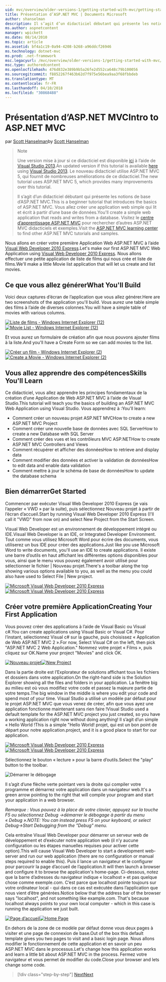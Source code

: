 ```yaml
---
uid: mvc/overview/older-versions-1/getting-started-with-mvc/getting-started-with-mvc-part1
title: Présentation d’ASP.NET MVC | Documents Microsoft
author: shanselman
description: Il s’agit d’un didacticiel débutant qui présente les notions de base d’ASP.NET MVC. Créez une application web simple qui lit et écrit à partir d’une base de données.
ms.author: aspnetcontent
manager: wpickett
ms.date: 08/14/2010
ms.topic: article
ms.assetid: bf4a1c19-0a94-4208-b268-a96ddcf26946
ms.technology: dotnet-mvc
ms.prod: .net-framework
msc.legacyurl: /mvc/overview/older-versions-1/getting-started-with-mvc/getting-started-with-mvc-part1
msc.type: authoredcontent
ms.openlocfilehash: 476d832e389b9b5a26fe2d552ca648c79b100056
ms.sourcegitcommit: f8852267f463b62d7f975e56bea9aa3f68fbbdeb
ms.translationtype: MT
ms.contentlocale: fr-FR
ms.lasthandoff: 04/10/2018
ms.locfileid: "30868488"
---
```

<a name="intro-to-aspnet-mvc"></a><span data-ttu-id="48258-104">Présentation d’ASP.NET MVC</span><span class="sxs-lookup"><span data-stu-id="48258-104">Intro to ASP.NET MVC</span></span>
====================
<span data-ttu-id="48258-105">par [Scott Hanselman](https://github.com/shanselman)</span><span class="sxs-lookup"><span data-stu-id="48258-105">by [Scott Hanselman](https://github.com/shanselman)</span></span>

> > [!NOTE]
> > <span data-ttu-id="48258-106">Une version mise à jour si ce didacticiel est disponible [ici](../../getting-started/introduction/getting-started.md) à l’aide de [Visual Studio 2013](https://www.microsoft.com/visualstudio/eng/2013-downloads).</span><span class="sxs-lookup"><span data-stu-id="48258-106">An updated version if this tutorial is available [here](../../getting-started/introduction/getting-started.md) using [Visual Studio 2013](https://www.microsoft.com/visualstudio/eng/2013-downloads).</span></span> <span data-ttu-id="48258-107">Le nouveau didacticiel utilise ASP.NET MVC 5, qui fournit de nombreuses améliorations de ce didacticiel.</span><span class="sxs-lookup"><span data-stu-id="48258-107">The new tutorial uses ASP.NET MVC 5, which provides many improvements over this tutorial.</span></span>
> 
> 
> <span data-ttu-id="48258-108">Il s’agit d’un didacticiel débutant qui présente les notions de base d’ASP.NET MVC.</span><span class="sxs-lookup"><span data-stu-id="48258-108">This is a beginner tutorial that introduces the basics of ASP.NET MVC.</span></span> <span data-ttu-id="48258-109">Vous allez créer une application web simple qui lit et écrit à partir d’une base de données.</span><span class="sxs-lookup"><span data-stu-id="48258-109">You'll create a simple web application that reads and writes from a database.</span></span> <span data-ttu-id="48258-110">Visitez le [centre d’apprentissage ASP.NET MVC](../../../index.md) pour rechercher d’autres ASP.NET MVC didacticiels et exemples.</span><span class="sxs-lookup"><span data-stu-id="48258-110">Visit the [ASP.NET MVC learning center](../../../index.md) to find other ASP.NET MVC tutorials and samples.</span></span>


<span data-ttu-id="48258-111">Nous allons en créer votre première Application Web ASP.NET MVC à l’aide [Visual Web Developer 2010 Express](https://www.microsoft.com/express/Web/).</span><span class="sxs-lookup"><span data-stu-id="48258-111">Let's make our first ASP.NET MVC Web Application using [Visual Web Developer 2010 Express](https://www.microsoft.com/express/Web/).</span></span> <span data-ttu-id="48258-112">Nous allons effectuer une petite application de liste de films qui nous crée et liste de films.</span><span class="sxs-lookup"><span data-stu-id="48258-112">We'll make a little Movie list application that will let us create and list movies.</span></span>

## <a name="what-youll-build"></a><span data-ttu-id="48258-113">Ce que vous allez générer</span><span class="sxs-lookup"><span data-stu-id="48258-113">What You'll Build</span></span>

<span data-ttu-id="48258-114">Voici deux captures d’écran de l’application que vous allez générer.</span><span class="sxs-lookup"><span data-stu-id="48258-114">Here are two screenshots of the application you'll build.</span></span> <span data-ttu-id="48258-115">Vous aurez une table simple des films à l’aide de diverses colonnes.</span><span class="sxs-lookup"><span data-stu-id="48258-115">You will have a simple table of movies with various columns.</span></span>

<span data-ttu-id="48258-116">[![Liste de films - Windows Internet Explorer (12)](getting-started-with-mvc-part1/_static/image2.png)](getting-started-with-mvc-part1/_static/image1.png)</span><span class="sxs-lookup"><span data-stu-id="48258-116">[![Movie List - Windows Internet Explorer (12)](getting-started-with-mvc-part1/_static/image2.png)](getting-started-with-mvc-part1/_static/image1.png)</span></span>

<span data-ttu-id="48258-117">Et vous aurez un formulaire de création afin que nous pouvons ajouter films à la liste.</span><span class="sxs-lookup"><span data-stu-id="48258-117">And you'll have a Create Form so we can add movies to the list.</span></span>

<span data-ttu-id="48258-118">[![Créer un film - Windows Internet Explorer (2)](getting-started-with-mvc-part1/_static/image4.png)](getting-started-with-mvc-part1/_static/image3.png)</span><span class="sxs-lookup"><span data-stu-id="48258-118">[![Create a Movie - Windows Internet Explorer (2)](getting-started-with-mvc-part1/_static/image4.png)](getting-started-with-mvc-part1/_static/image3.png)</span></span>

## <a name="skills-youll-learn"></a><span data-ttu-id="48258-119">Vous allez apprendre des compétences</span><span class="sxs-lookup"><span data-stu-id="48258-119">Skills You'll Learn</span></span>

<span data-ttu-id="48258-120">Ce didacticiel, vous allez apprendre les principes fondamentaux de la création d’une Application de Web ASP.NET MVC à l’aide de Visual Studio.</span><span class="sxs-lookup"><span data-stu-id="48258-120">This tutorial will teach you the basics of building an ASP.NET MVC Web Application using Visual Studio.</span></span> <span data-ttu-id="48258-121">Vous apprendrez à :</span><span class="sxs-lookup"><span data-stu-id="48258-121">You'll learn:</span></span>

- <span data-ttu-id="48258-122">Comment créer un nouveau projet ASP.NET MVC</span><span class="sxs-lookup"><span data-stu-id="48258-122">How to create a new ASP.NET MVC Project</span></span>
- <span data-ttu-id="48258-123">Comment créer une nouvelle base de données avec SQL Server</span><span class="sxs-lookup"><span data-stu-id="48258-123">How to create a new Database with SQL Server</span></span>
- <span data-ttu-id="48258-124">Comment créer des vues et les contrôleurs MVC ASP.NET</span><span class="sxs-lookup"><span data-stu-id="48258-124">How to create ASP.NET MVC Controllers and Views</span></span>
- <span data-ttu-id="48258-125">Comment récupérer et afficher des données</span><span class="sxs-lookup"><span data-stu-id="48258-125">How to retrieve and display data</span></span>
- <span data-ttu-id="48258-126">Comment modifier des données et activer la validation de données</span><span class="sxs-lookup"><span data-stu-id="48258-126">How to edit data and enable data validation</span></span>
- <span data-ttu-id="48258-127">Comment mettre à jour le schéma de base de données</span><span class="sxs-lookup"><span data-stu-id="48258-127">How to update the database schema</span></span>

## <a name="get-started"></a><span data-ttu-id="48258-128">Bien démarrer</span><span class="sxs-lookup"><span data-stu-id="48258-128">Get Started</span></span>

<span data-ttu-id="48258-129">Commencer par exécuter Visual Web Developer 2010 Express (je vais l’appeler « VWD » par la suite), puis sélectionnez Nouveau projet à partir de l’écran d’accueil.</span><span class="sxs-lookup"><span data-stu-id="48258-129">Start by running Visual Web Developer 2010 Express (I'll call it "VWD" from now on) and select New Project from the Start Screen.</span></span>

<span data-ttu-id="48258-130">Visual Web Developer est un environnement de développement intégré ou IDE.</span><span class="sxs-lookup"><span data-stu-id="48258-130">Visual Web Developer is an IDE, or Integrated Developer Environment.</span></span> <span data-ttu-id="48258-131">Tout comme vous utilisez Microsoft Word pour écrire des documents, vous utiliserez un bus IDE pour créer des applications.</span><span class="sxs-lookup"><span data-stu-id="48258-131">Just like you use Microsoft Word to write documents, you'll use an IDE to create applications.</span></span> <span data-ttu-id="48258-132">Il existe une barre d’outils en haut affichant les différentes options disponibles pour vous, ainsi que le menu vous pouvez également avoir utilisé pour sélectionner le fichier | Nouveau projet.</span><span class="sxs-lookup"><span data-stu-id="48258-132">There's a toolbar along the top showing various options available to you, as well as the menu you could also have used to Select File | New project.</span></span>

<span data-ttu-id="48258-133">[![Microsoft Visual Web Developer 2010 Express](getting-started-with-mvc-part1/_static/image6.png)](getting-started-with-mvc-part1/_static/image5.png)</span><span class="sxs-lookup"><span data-stu-id="48258-133">[![Microsoft Visual Web Developer 2010 Express](getting-started-with-mvc-part1/_static/image6.png)](getting-started-with-mvc-part1/_static/image5.png)</span></span>

## <a name="creating-your-first-application"></a><span data-ttu-id="48258-134">Créer votre première Application</span><span class="sxs-lookup"><span data-stu-id="48258-134">Creating Your First Application</span></span>

<span data-ttu-id="48258-135">Vous pouvez créer des applications à l’aide de Visual Basic ou Visual c#.</span><span class="sxs-lookup"><span data-stu-id="48258-135">You can create applications using Visual Basic or Visual C#.</span></span> <span data-ttu-id="48258-136">Pour l’instant, sélectionnez Visual c# sur la gauche, puis choisissez « Application de Web ASP.NET MVC 2 ».</span><span class="sxs-lookup"><span data-stu-id="48258-136">For now, Select Visual C# on the left, then pick "ASP.NET MVC 2 Web Application."</span></span> <span data-ttu-id="48258-137">Nommez votre projet « Films », puis cliquez sur OK.</span><span class="sxs-lookup"><span data-stu-id="48258-137">Name your project "Movies" and click OK.</span></span>

<span data-ttu-id="48258-138">[![Nouveau projet](getting-started-with-mvc-part1/_static/image8.png)](getting-started-with-mvc-part1/_static/image7.png)</span><span class="sxs-lookup"><span data-stu-id="48258-138">[![New Project](getting-started-with-mvc-part1/_static/image8.png)](getting-started-with-mvc-part1/_static/image7.png)</span></span>

<span data-ttu-id="48258-139">Dans la partie droite est l’Explorateur de solutions affichant tous les fichiers et dossiers dans votre application.</span><span class="sxs-lookup"><span data-stu-id="48258-139">On the right-hand side is the Solution Explorer showing all the files and folders in your application.</span></span> <span data-ttu-id="48258-140">La fenêtre big au milieu est où vous modifiez votre code et passez la majeure partie de votre temps.</span><span class="sxs-lookup"><span data-stu-id="48258-140">The big window in the middle is where you edit your code and spend most of your time.</span></span> <span data-ttu-id="48258-141">Visual Studio a utilisé un modèle par défaut pour le projet ASP.NET MVC que vous venez de créer, afin que vous ayez une application fonctionne maintenant sans rien faire !</span><span class="sxs-lookup"><span data-stu-id="48258-141">Visual Studio used a default template for the ASP.NET MVC project you just created, so you have a working application right now without doing anything!</span></span> <span data-ttu-id="48258-142">Il s’agit d’un simple « Hello World !</span><span class="sxs-lookup"><span data-stu-id="48258-142">This is a simple "Hello World!</span></span> <span data-ttu-id="48258-143">projet, qui est un bon point de départ pour notre application.</span><span class="sxs-lookup"><span data-stu-id="48258-143">project, and it is a good place to start for our application.</span></span>

<span data-ttu-id="48258-144">[![Microsoft Visual Web Developer 2010 Express](getting-started-with-mvc-part1/_static/image10.png)](getting-started-with-mvc-part1/_static/image9.png)</span><span class="sxs-lookup"><span data-stu-id="48258-144">[![Microsoft Visual Web Developer 2010 Express](getting-started-with-mvc-part1/_static/image10.png)](getting-started-with-mvc-part1/_static/image9.png)</span></span>

<span data-ttu-id="48258-145">Sélectionnez le bouton « lecture » pour la barre d’outils.</span><span class="sxs-lookup"><span data-stu-id="48258-145">Select the "play" button to the toolbar.</span></span>

![Démarrer le débogage](getting-started-with-mvc-part1/_static/image11.png)

<span data-ttu-id="48258-147">Il s’agit d’une flèche verte pointant vers la droite qui compiler votre programme et démarrez votre application dans un navigateur web.</span><span class="sxs-lookup"><span data-stu-id="48258-147">It's a green arrow pointing to the right that will compile your program and start your application in a web browser.</span></span>

<span data-ttu-id="48258-148">*Remarque : Vous pouvez à la place de votre clavier, appuyez sur la touche F5 ou sélectionnez Debug -&gt;démarrer le débogage à partir du menu « Debug ».*</span><span class="sxs-lookup"><span data-stu-id="48258-148">*NOTE: You can instead press F5 on your keyboard, or select Debug-&gt;Start Debugging from the "Debug" menu.*</span></span>

<span data-ttu-id="48258-149">Cela entraîne Visual Web Developer pour démarrer un serveur web de développement et d’exécuter notre application web (il n’y aucune configuration ou les étapes manuelles requises pour activer cette option).</span><span class="sxs-lookup"><span data-stu-id="48258-149">This will cause Visual Web Developer to start a development web-server and run our web application (there are no configuration or manual steps required to enable this).</span></span> <span data-ttu-id="48258-150">Puis il lance un navigateur et le configurer pour parcourir la page d’accueil de l’application.</span><span class="sxs-lookup"><span data-stu-id="48258-150">It will then launch a browser and configure it to browse the application's home-page.</span></span> <span data-ttu-id="48258-151">Ci-dessous, notez que la barre d’adresses du navigateur indique « localhost » et pas quelque chose comme exemple.com. C’est parce que localhost pointe toujours sur votre ordinateur local - qui dans ce cas est exécutée dans l’application que nous vient d’être générées.</span><span class="sxs-lookup"><span data-stu-id="48258-151">Notice below that the address bar of the browser says "localhost", and not something like example.com. That's because localhost always points to your own local computer - which in this case is running the application we just built.</span></span>

<span data-ttu-id="48258-152">[![Page d’accueil](getting-started-with-mvc-part1/_static/image13.png)](getting-started-with-mvc-part1/_static/image12.png)</span><span class="sxs-lookup"><span data-stu-id="48258-152">[![Home Page](getting-started-with-mvc-part1/_static/image13.png)](getting-started-with-mvc-part1/_static/image12.png)</span></span>

<span data-ttu-id="48258-153">En dehors de la zone de ce modèle par défaut donne vous deux pages à visiter et une page de connexion de base.</span><span class="sxs-lookup"><span data-stu-id="48258-153">Out of the box this default template gives you two pages to visit and a basic login page.</span></span> <span data-ttu-id="48258-154">Nous allons modifier le fonctionnement de cette application et en savoir un peu ASP.NET MVC dans le processus.</span><span class="sxs-lookup"><span data-stu-id="48258-154">Let's change how this application works and learn a little bit about ASP.NET MVC in the process.</span></span> <span data-ttu-id="48258-155">Fermez votre navigateur et vous permet de modifier du code.</span><span class="sxs-lookup"><span data-stu-id="48258-155">Close your browser and lets change some code.</span></span>

> [!div class="step-by-step"]
> [<span data-ttu-id="48258-156">Next</span><span class="sxs-lookup"><span data-stu-id="48258-156">Next</span></span>](getting-started-with-mvc-part2.md)
